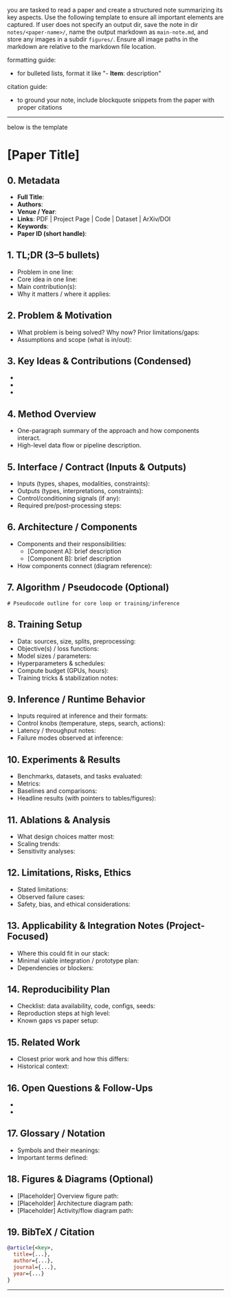 you are tasked to read a paper and create a structured note summarizing its key aspects. Use the following template to ensure all important elements are captured. If user does not specify an output dir, save the note in dir `notes/<paper-name>/`, name the output markdown as `main-note.md`, and store any images in a subdir `figures/`. Ensure all image paths in the markdown are relative to the markdown file location.

formatting guide:
- for bulleted lists, format it like "- **Item**: description"

citation guide:
- to ground your note, include blockquote snippets from the paper with proper citations

---

below is the template

# [Paper Title]

## 0. Metadata
- **Full Title**: 
- **Authors**: 
- **Venue / Year**: 
- **Links**: PDF | Project Page | Code | Dataset | ArXiv/DOI
- **Keywords**: 
- **Paper ID (short handle)**: 

## 1. TL;DR (3–5 bullets)
- Problem in one line:
- Core idea in one line:
- Main contribution(s):
- Why it matters / where it applies:

## 2. Problem & Motivation
- What problem is being solved? Why now? Prior limitations/gaps:
- Assumptions and scope (what is in/out):

## 3. Key Ideas & Contributions (Condensed)
- 
- 
- 

## 4. Method Overview
- One-paragraph summary of the approach and how components interact.
- High-level data flow or pipeline description.

## 5. Interface / Contract (Inputs & Outputs)
- Inputs (types, shapes, modalities, constraints):
- Outputs (types, interpretations, constraints):
- Control/conditioning signals (if any):
- Required pre/post-processing steps:

## 6. Architecture / Components
- Components and their responsibilities:
  - [Component A]: brief description
  - [Component B]: brief description
- How components connect (diagram reference):

## 7. Algorithm / Pseudocode (Optional)
```text
# Pseudocode outline for core loop or training/inference
```

## 8. Training Setup
- Data: sources, size, splits, preprocessing:
- Objective(s) / loss functions:
- Model sizes / parameters:
- Hyperparameters & schedules:
- Compute budget (GPUs, hours):
- Training tricks & stabilization notes:

## 9. Inference / Runtime Behavior
- Inputs required at inference and their formats:
- Control knobs (temperature, steps, search, actions):
- Latency / throughput notes:
- Failure modes observed at inference:

## 10. Experiments & Results
- Benchmarks, datasets, and tasks evaluated:
- Metrics:
- Baselines and comparisons:
- Headline results (with pointers to tables/figures):

## 11. Ablations & Analysis
- What design choices matter most:
- Scaling trends:
- Sensitivity analyses:

## 12. Limitations, Risks, Ethics
- Stated limitations:
- Observed failure cases:
- Safety, bias, and ethical considerations:

## 13. Applicability & Integration Notes (Project-Focused)
- Where this could fit in our stack:
- Minimal viable integration / prototype plan:
- Dependencies or blockers:

## 14. Reproducibility Plan
- Checklist: data availability, code, configs, seeds:
- Reproduction steps at high level:
- Known gaps vs paper setup:

## 15. Related Work
- Closest prior work and how this differs:
- Historical context:

## 16. Open Questions & Follow-Ups
- 
- 

## 17. Glossary / Notation
- Symbols and their meanings:
- Important terms defined:

## 18. Figures & Diagrams (Optional)
- [Placeholder] Overview figure path:
- [Placeholder] Architecture diagram path:
- [Placeholder] Activity/flow diagram path:

## 19. BibTeX / Citation
```bibtex
@article{<key>,
  title={...},
  author={...},
  journal={...},
  year={...}
}
```

---

